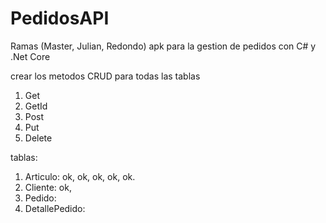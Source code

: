 # PedidosAPI
Ramas (Master, Julian, Redondo)
apk para la gestion de pedidos con C# y .Net Core

crear los metodos CRUD para todas las tablas
1. Get
2. GetId
3. Post
4. Put
5. Delete

tablas:
1. Articulo: ok, ok, ok, ok, ok.
2. Cliente: ok, 
3. Pedido:
4. DetallePedido:

